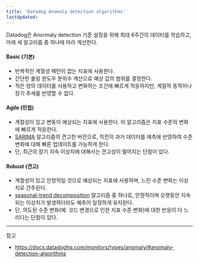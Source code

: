 ```yaml
---
title: 'Datadog Anomaly detection algorithms'
lastUpdated: 
---
```

Datadog은 Anormaly detection 기준 설정을 위해 최대 6주간의 데이터를 학습하고, 아래 세 알고리즘 중 하나에 따라 계산한다.

#### Basic (기본)

- 반복적인 계절성 패턴이 없는 지표에 사용한다.
- 간단한 롤링 윈도우 분위수 계산으로 예상 값의 범위를 결정한다.
- 적은 양의 데이터를 사용하고 변화하는 조건에 빠르게 적응하지만, 계절적 동작이나 장기 추세를 반영할 수 없다.

#### Agile (민첩)

- 계절성이 있고 변동이 예상되는 지표에 사용한다. 이 알고리즘은 지표 수준의 변화에 빠르게 적응한다.
- [SARIMA](https://en.wikipedia.org/wiki/Autoregressive_integrated_moving_average) 알고리즘의 견고한 버전으로, 직전의 과거 데이터를 예측에 반영하여 수준 변화에 대해 빠른 업데이트를 가능하게 한다.
- 단, 최근의 장기 지속 이상치에 대해서는 견고성이 떨어지는 단점이 있다.

#### Robust (견고)

- 계절성이 있고 안정적일 것으로 예상되는 지표에 사용하며, 느린 수준 변화는 이상치로 간주된다.
- [seasonal-trend decomposition](https://en.wikipedia.org/wiki/Decomposition_of_time_series) 알고리즘 중 하나로, 안정적이며 오랫동안 지속되는 이상치가 발생하더라도 예측이 일정하게 유지된다.
- 단, 의도된 수준 변화(예: 코드 변경으로 인한 지표 수준 변화)에 대한 반응이 더 느리다는 단점이 있다.

---
참고

- <https://docs.datadoghq.com/monitors/types/anomaly/#anomaly-detection-algorithms>
